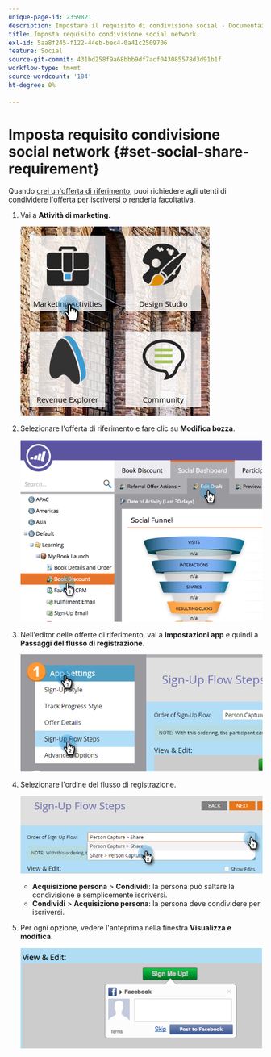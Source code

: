 ```yaml
---
unique-page-id: 2359821
description: Impostare il requisito di condivisione social - Documentazione di Marketo - Documentazione del prodotto
title: Imposta requisito condivisione social network
exl-id: 5aa8f245-f122-44eb-bec4-0a41c2509706
feature: Social
source-git-commit: 431bd258f9a68bbb9df7acf043085578d3d91b1f
workflow-type: tm+mt
source-wordcount: '104'
ht-degree: 0%

---
```


# Imposta requisito condivisione social network {#set-social-share-requirement}

Quando [crei un&#39;offerta di riferimento](/help/marketo/product-docs/demand-generation/social/referral-offers/create-a-referral-offer.md), puoi richiedere agli utenti di condividere l&#39;offerta per iscriversi o renderla facoltativa.

1. Vai a **Attività di marketing**.

   ![](assets/ma-1.png)

1. Selezionare l&#39;offerta di riferimento e fare clic su **Modifica bozza**.

   ![](assets/image2015-4-22-13-3a30-3a36.png)

1. Nell&#39;editor delle offerte di riferimento, vai a **Impostazioni app** e quindi a **Passaggi del flusso di registrazione**.

   ![](assets/three.png)

1. Selezionare l&#39;ordine del flusso di registrazione.

   ![](assets/four.png)

   * **Acquisizione persona** > **Condividi**: la persona può saltare la condivisione e semplicemente iscriversi.
   * **Condividi** > **Acquisizione persona**: la persona deve condividere per iscriversi.

1. Per ogni opzione, vedere l&#39;anteprima nella finestra **Visualizza e modifica**.

   ![](assets/image2015-4-22-13-3a34-3a28.png)

